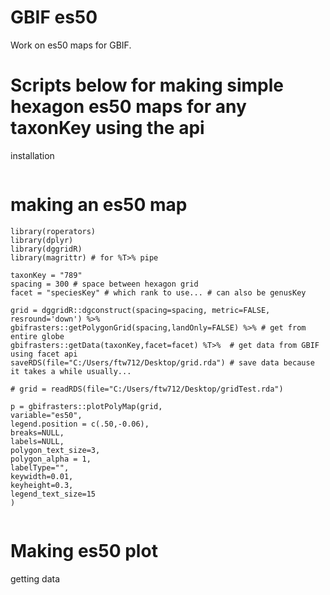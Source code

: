 # GBIF es50

Work on es50 maps for GBIF. 

# Scripts below for making simple hexagon es50 maps for any taxonKey using the api

installation 

```

```

# making an es50 map 

```
library(roperators)
library(dplyr)
library(dggridR)
library(magrittr) # for %T>% pipe

taxonKey = "789"
spacing = 300 # space between hexagon grid
facet = "speciesKey" # which rank to use... # can also be genusKey

grid = dggridR::dgconstruct(spacing=spacing, metric=FALSE, resround='down') %>%
gbifrasters::getPolygonGrid(spacing,landOnly=FALSE) %>% # get from entire globe
gbifrasters::getData(taxonKey,facet=facet) %T>%  # get data from GBIF using facet api
saveRDS(file="C:/Users/ftw712/Desktop/grid.rda") # save data because it takes a while usually...

# grid = readRDS(file="C:/Users/ftw712/Desktop/gridTest.rda")

p = gbifrasters::plotPolyMap(grid,
variable="es50",
legend.position = c(.50,-0.06),
breaks=NULL,
labels=NULL,
polygon_text_size=3,
polygon_alpha = 1,
labelType="",
keywidth=0.01,
keyheight=0.3,
legend_text_size=15
)


```

# Making es50 plot

getting data 


